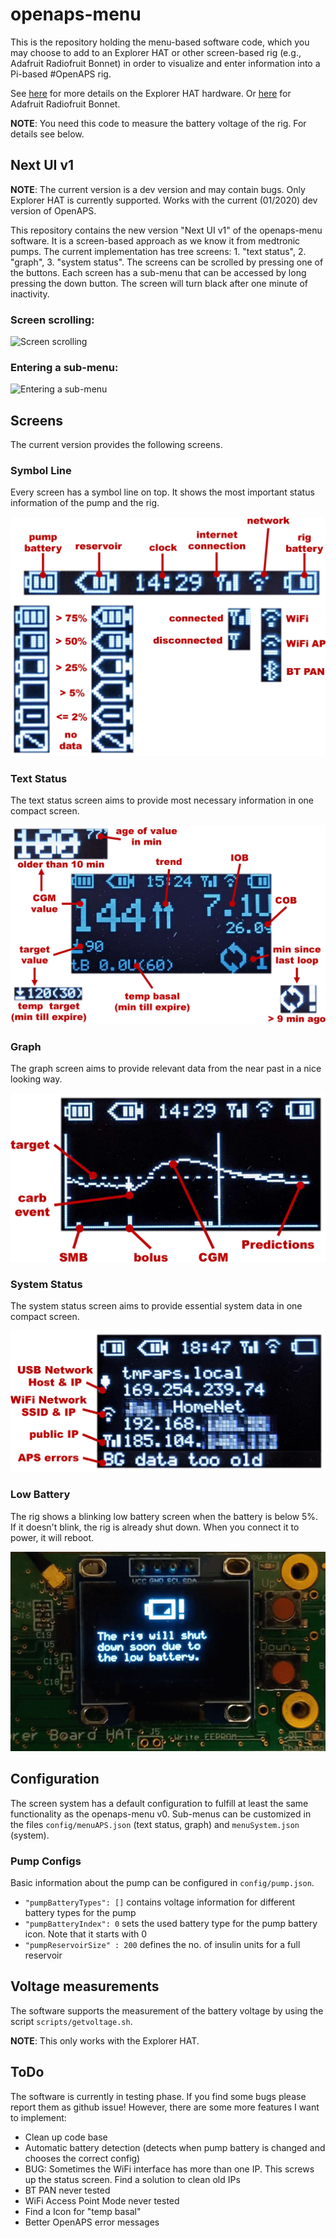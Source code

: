 # openaps-menu
This is the repository holding the menu-based software code, which you may choose to add to an Explorer HAT or other screen-based rig (e.g., Adafruit Radiofruit Bonnet) in order to visualize and enter information into a Pi-based #OpenAPS rig.

See [here](https://github.com/EnhancedRadioDevices/Explorer-HAT) for more details on the Explorer HAT hardware. Or [here](https://www.adafruit.com/product/4074) for Adafruit Radiofruit Bonnet.

**NOTE**: You need this code to measure the battery voltage of the rig. For details see below.

## Next UI v1
**NOTE**: The current version is a dev version and may contain bugs. Only Explorer HAT is currently supported. Works with the current (01/2020) dev version of OpenAPS.

This repository contains the new version "Next UI v1" of the openaps-menu software. 
It is a screen-based approach as we know it from medtronic pumps. 
The current implementation has tree screens: 1. "text status", 2. "graph", 3. "system status".
The screens can be scrolled by pressing one of the buttons. 
Each screen has a sub-menu that can be accessed by long pressing the down button.
The screen will turn black after one minute of inactivity.

### Screen scrolling:
![Screen scrolling](images/screen_scrolling.gif)

### Entering a sub-menu:
![Entering a sub-menu](images/entering_submenu.gif)

## Screens
The current version provides the following screens.


### Symbol Line
Every screen has a symbol line on top. It shows the most important status information of the pump and the rig.

![Symbol Line](images/symbol_line.jpg)

### Text Status
The text status screen aims to provide most necessary information in one compact screen.

![Text Status](images/text_status.jpg)

### Graph
The graph screen aims to provide relevant data from the near past in a nice looking way.

![Graph](images/graph.jpg)

### System Status
The system status screen aims to provide essential system data in one compact screen.

![System Status](images/system_status.jpg)

### Low Battery
The rig shows a blinking low battery screen when the battery is below 5%. If it doesn't blink, the rig is already shut down. When you connect it to power, it will reboot.

![Low Battery](images/low_battery.gif)

## Configuration
The screen system has a default configuration to fulfill at least the same functionality as the openaps-menu v0. Sub-menus can be customized in the files `config/menuAPS.json` (text status, graph) and `menuSystem.json` (system).

### Pump Configs
Basic information about the pump can be configured in `config/pump.json`.

* `"pumpBatteryTypes": []` contains voltage information for different battery types for the pump
* `"pumpBatteryIndex": 0` sets the used battery type for the pump battery icon. Note that it starts with 0
* `"pumpReservoirSize" : 200` defines the no. of insulin units for a full reservoir

## Voltage measurements
The software supports the measurement of the battery voltage by using the script `scripts/getvoltage.sh`.

**NOTE**: This only works with the Explorer HAT.

## ToDo
The software is currently in testing phase. If you find some bugs please report them as github issue! However, there are some more features I want to implement:

* Clean up code base
* Automatic battery detection (detects when pump battery is changed and chooses the correct config)
* BUG: Sometimes the WiFi interface has more than one IP. This screws up the status screen. Find a solution to clean old IPs
* BT PAN never tested
* WiFi Access Point Mode never tested
* Find a Icon for "temp basal"
* Better OpenAPS error messages
